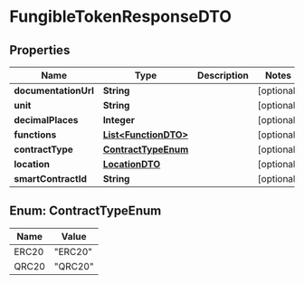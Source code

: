 

# FungibleTokenResponseDTO


## Properties

Name | Type | Description | Notes
------------ | ------------- | ------------- | -------------
**documentationUrl** | **String** |  |  [optional]
**unit** | **String** |  |  [optional]
**decimalPlaces** | **Integer** |  |  [optional]
**functions** | [**List&lt;FunctionDTO&gt;**](FunctionDTO.md) |  |  [optional]
**contractType** | [**ContractTypeEnum**](#ContractTypeEnum) |  |  [optional]
**location** | [**LocationDTO**](LocationDTO.md) |  |  [optional]
**smartContractId** | **String** |  |  [optional]



## Enum: ContractTypeEnum

Name | Value
---- | -----
ERC20 | &quot;ERC20&quot;
QRC20 | &quot;QRC20&quot;



